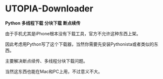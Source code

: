 # UTOPIA-Downloader
**Python** **多线程下载** **分块下载** **断点续传**

由于手机尤其是iPhone根本没有下载工具，官方不允许这种东西上架。

因此考虑用Python写了这个下载器，当然你需要先安装Pythonista或者类似的东西。

主要解决断点续传、多线程分块下载问题。

当然这东西也能在Mac和PC上用，不过意义不大。
